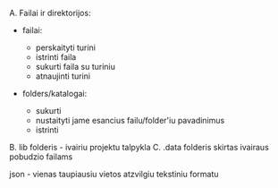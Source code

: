 A. Failai ir direktorijos:
 
- failai:
    - perskaityti turini
    - istrinti faila
    - sukurti faila su turiniu
    - atnaujinti turini
 
- folders/katalogai:
    - sukurti
    - nustaityti jame esancius failu/folder'iu pavadinimus
    - istrinti

 B.    lib folderis  - ivairiu projektu talpykla
 C.   .data folderis skirtas ivairaus pobudzio failams

 json - vienas taupiausiu vietos atzvilgiu tekstiniu formatu